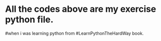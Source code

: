 # All the codes above are my exercise python file.
#when i was learning python from 
#LearnPythonTheHardWay book.
